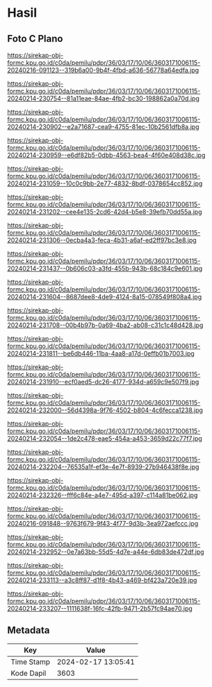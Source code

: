 # Hasil

## Foto C Plano

https://sirekap-obj-formc.kpu.go.id/c0da/pemilu/pdpr/36/03/17/10/06/3603171006115-20240216-091123--319b6a00-9b4f-4fbd-a636-56778a64edfa.jpg

https://sirekap-obj-formc.kpu.go.id/c0da/pemilu/pdpr/36/03/17/10/06/3603171006115-20240214-230754--81a11eae-84ae-4fb2-bc30-198862a0a70d.jpg

https://sirekap-obj-formc.kpu.go.id/c0da/pemilu/pdpr/36/03/17/10/06/3603171006115-20240214-230902--e2a71687-cea9-4755-81ec-10b2561dfb8a.jpg

https://sirekap-obj-formc.kpu.go.id/c0da/pemilu/pdpr/36/03/17/10/06/3603171006115-20240214-230959--e6df82b5-0dbb-4563-bea4-4f60e408d38c.jpg

https://sirekap-obj-formc.kpu.go.id/c0da/pemilu/pdpr/36/03/17/10/06/3603171006115-20240214-231059--10c0c9bb-2e77-4832-8bdf-0378654cc852.jpg

https://sirekap-obj-formc.kpu.go.id/c0da/pemilu/pdpr/36/03/17/10/06/3603171006115-20240214-231202--cee4e135-2cd6-42d4-b5e8-39efb70dd55a.jpg

https://sirekap-obj-formc.kpu.go.id/c0da/pemilu/pdpr/36/03/17/10/06/3603171006115-20240214-231306--0ecba4a3-feca-4b31-a6af-ed2ff97bc3e8.jpg

https://sirekap-obj-formc.kpu.go.id/c0da/pemilu/pdpr/36/03/17/10/06/3603171006115-20240214-231437--0b606c03-a3fd-455b-943b-68c184c9e601.jpg

https://sirekap-obj-formc.kpu.go.id/c0da/pemilu/pdpr/36/03/17/10/06/3603171006115-20240214-231604--8687dee8-4de9-4124-8a15-078549f808a4.jpg

https://sirekap-obj-formc.kpu.go.id/c0da/pemilu/pdpr/36/03/17/10/06/3603171006115-20240214-231708--00b4b97b-0a69-4ba2-ab08-c31c1c48d428.jpg

https://sirekap-obj-formc.kpu.go.id/c0da/pemilu/pdpr/36/03/17/10/06/3603171006115-20240214-231811--be6db446-11ba-4aa8-a17d-0effb01b7003.jpg

https://sirekap-obj-formc.kpu.go.id/c0da/pemilu/pdpr/36/03/17/10/06/3603171006115-20240214-231910--ecf0aed5-dc26-4177-934d-a659c9e507f9.jpg

https://sirekap-obj-formc.kpu.go.id/c0da/pemilu/pdpr/36/03/17/10/06/3603171006115-20240214-232000--56d4398a-9f76-4502-b804-4c6fecca1238.jpg

https://sirekap-obj-formc.kpu.go.id/c0da/pemilu/pdpr/36/03/17/10/06/3603171006115-20240214-232054--1de2c478-eae5-454a-a453-3659d22c77f7.jpg

https://sirekap-obj-formc.kpu.go.id/c0da/pemilu/pdpr/36/03/17/10/06/3603171006115-20240214-232204--76535a1f-ef3e-4e7f-8939-27b946438f8e.jpg

https://sirekap-obj-formc.kpu.go.id/c0da/pemilu/pdpr/36/03/17/10/06/3603171006115-20240214-232326--fff6c84e-a4e7-495d-a397-c114a81be062.jpg

https://sirekap-obj-formc.kpu.go.id/c0da/pemilu/pdpr/36/03/17/10/06/3603171006115-20240216-091848--9763f679-9f43-4f77-9d3b-3ea972aefccc.jpg

https://sirekap-obj-formc.kpu.go.id/c0da/pemilu/pdpr/36/03/17/10/06/3603171006115-20240214-232952--0e7a63bb-55d5-4d7e-a44e-6db83de472df.jpg

https://sirekap-obj-formc.kpu.go.id/c0da/pemilu/pdpr/36/03/17/10/06/3603171006115-20240214-233113--a3c8ff87-d1f8-4b43-a469-bf423a720e39.jpg

https://sirekap-obj-formc.kpu.go.id/c0da/pemilu/pdpr/36/03/17/10/06/3603171006115-20240214-233207--1111638f-16fc-42fb-9471-2b57fc94ae70.jpg


## Metadata

| Key        | Value               |
| ---------- | ------------------- |
| Time Stamp | 2024-02-17 13:05:41 |
| Kode Dapil | 3603                |




